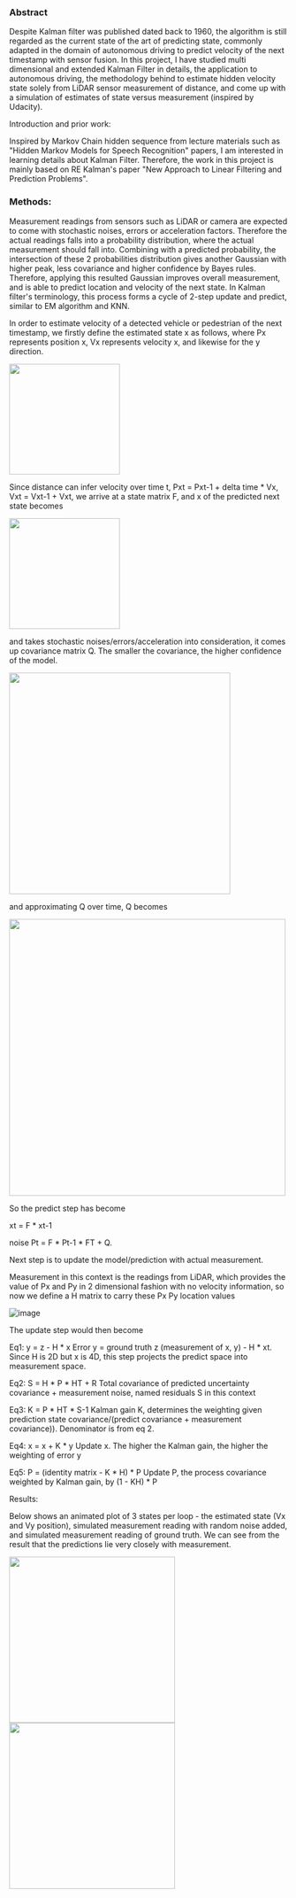 ### Abstract

Despite Kalman filter was published dated back to 1960, the algorithm is still regarded as the current state of the art of predicting state, commonly adapted in the domain of autonomous driving to predict velocity of the next timestamp with sensor fusion.  In this project, I have studied multi dimensional and extended Kalman Filter in details, the application to autonomous driving, the methodology behind to estimate hidden velocity state solely from LiDAR sensor measurement of distance, and come up with a simulation of estimates of state versus measurement (inspired by Udacity).

Introduction and prior work: 

Inspired by Markov Chain hidden sequence from lecture materials such as "Hidden Markov Models for Speech Recognition" papers, I am interested in learning details about Kalman Filter.  Therefore, the work in this project is mainly based on RE Kalman's paper "New Approach to Linear Filtering and Prediction Problems".

### Methods:

Measurement readings from sensors such as LiDAR or camera are expected to come with stochastic noises, errors or acceleration factors.  Therefore the actual readings falls into a probability distribution, where the actual measurement should fall into.  Combining with a predicted probability, the intersection of these 2 probabilities distribution gives another Gaussian with higher peak, less covariance and higher confidence by Bayes rules.  Therefore, applying this resulted Gaussian improves overall measurement, and is able to predict location and velocity of the next state.  In Kalman filter's terminology, this process forms a cycle of 2-step update and predict, similar to EM algorithm and KNN.

In order to estimate velocity of a detected vehicle or pedestrian of the next timestamp, we firstly define the estimated state x as follows, where Px represents position x, Vx represents velocity x, and likewise for the y direction.

<img src="https://user-images.githubusercontent.com/21034990/222509524-e55b22e9-8e37-4676-91bb-01f5275db989.png" width = 200>
  
Since distance can infer velocity over time t, Pxt = Pxt-1 + delta time * Vx, Vxt = Vxt-1 + Vxt, we arrive at a state matrix F, and x of the predicted next state becomes 

<img src="https://user-images.githubusercontent.com/21034990/222509563-1ae4d747-2460-47fb-99e0-5ec90fc6c9bb.png" width = 200>

and takes stochastic noises/errors/acceleration into consideration, it comes up covariance matrix Q.  The smaller the covariance, the higher confidence of the model.

<img src="https://user-images.githubusercontent.com/21034990/222509952-8f2fb1ac-2709-4cf1-80c8-fc4c0b3bfb9d.png" width = 400>

and approximating Q over time, Q becomes

<img src="https://user-images.githubusercontent.com/21034990/222510111-ecc2ae1b-8415-4fcd-92bf-b9454988420c.png" width = 500>

So the predict step has become

xt = F * xt-1

noise Pt = F * Pt-1 * FT + Q.

Next step is to update the model/prediction with actual measurement. 

Measurement in this context is the readings from LiDAR, which provides the value of Px and Py in 2 dimensional fashion with no velocity information, so now we define a H matrix to carry these Px Py location values 

![image](https://user-images.githubusercontent.com/21034990/222510182-1dd58a6d-0aad-4097-946c-30448dab37a5.png)

The update step would then become

Eq1: y = z - H * x                     Error y = ground truth z (measurement of x, y) - H * xt.  Since H is 2D but x is 4D, this step projects the predict space into measurement space.  

Eq2: S = H * P * HT + R          Total covariance of predicted uncertainty covariance + measurement noise, named residuals S in this context

Eq3: K = P * HT * S-1               Kalman gain K, determines the weighting given prediction state covariance/(predict covariance + measurement covariance)).  Denominator is from eq 2.

Eq4: x = x + K * y                    Update x.  The higher the Kalman gain, the higher the weighting of error y

Eq5: P = (identity matrix - K * H) * P           Update P, the process covariance weighted by Kalman gain, by (1 - KH) * P



Results: 

Below shows an animated plot of 3 states per loop - the estimated state (Vx and Vy position), simulated measurement reading with random noise added, and simulated measurement reading of ground truth.  We can see from the result that the predictions lie very closely with measurement.

<img src="https://user-images.githubusercontent.com/21034990/222510357-fea6c08d-6eb5-4d27-99b1-02a8a3fd1934.png" width=300><img src="https://user-images.githubusercontent.com/21034990/222510515-3a228ff8-5429-4cab-bae5-c29928292589.png" width=300>

